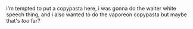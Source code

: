 i'm tempted to put a copypasta here, i was gonna do the walter white speech thing, and i also wanted to do the vaporeon copypasta but maybe that's *too* far?
